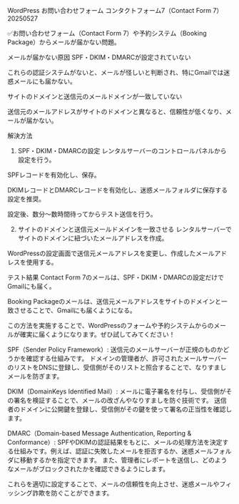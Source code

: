 WordPress  お問い合わせフォーム コンタクトフォーム7（Contact Form 7） 20250527










✅お問い合わせフォーム（Contact Form 7）や予約システム（Booking Package）からメールが届かない問題。

メールが届かない原因
SPF・DKIM・DMARCが設定されていない

これらの認証システムがないと、メールが怪しいと判断され、特にGmailでは迷惑メールにも届かない。

サイトのドメインと送信元のメールドメインが一致していない

送信元のメールアドレスがサイトのドメインと異なると、信頼性が低くなり、メールが届かない。

解決方法
1. SPF・DKIM・DMARCの設定
レンタルサーバーのコントロールパネルから設定を行う。

SPFレコードを有効化し、保存。

DKIMレコードとDMARCレコードを有効化し、迷惑メールフォルダに保存する設定を推奨。

設定後、数分～数時間待ってからテスト送信を行う。

2. サイトのドメインと送信元メールドメインを一致させる
レンタルサーバーでサイトのドメインに紐づいたメールアドレスを作成。

WordPressの設定画面で送信元メールアドレスを変更し、作成したメールアドレスを使用する。

テスト結果
Contact Form 7のメールは、SPF・DKIM・DMARCの設定だけでGmailにも届く。

Booking Packageのメールは、送信元メールアドレスをサイトのドメインと一致させることで、Gmailにも届くようになる。

この方法を実施することで、WordPressのフォームや予約システムからのメールが確実に届くようになります。ぜひ試してみてください！


SPF（Sender Policy Framework）:
 送信元のメールサーバーが正規のものかどうかを確認する仕組みです。
 ドメインの管理者が、許可されたメールサーバーのリストをDNSに登録し、受信側がそのリストと照合することで、なりすましメールを防ぎます。

DKIM（DomainKeys Identified Mail）:
 メールに電子署名を付与し、受信側がその署名を検証することで、メールの改ざんやなりすましを防ぐ技術です。
 送信者のドメインに公開鍵を登録し、受信側がその鍵を使って署名の正当性を確認します。

DMARC（Domain-based Message Authentication, Reporting & Conformance）:
 SPFやDKIMの認証結果をもとに、メールの処理方法を決定する仕組みです。例えば、認証に失敗したメールを拒否するか、迷惑メールフォルダに移動するかを指定できます。
 また、管理者にレポートを送信し、どのようなメールがブロックされたかを確認できるようにします。

これらを適切に設定することで、メールの信頼性を向上させ、迷惑メールやフィッシング詐欺を防ぐことができます。